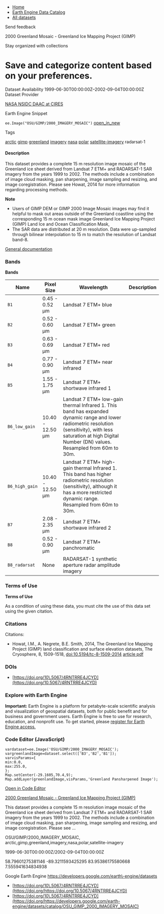 



* [Home](https://developers.google.com/)
* [Earth Engine Data Catalog](https://developers.google.com/earth-engine/datasets)
* [All datasets](https://developers.google.com/earth-engine/datasets/catalog)





 
 
 Send feedback
 
 

2000 Greenland Mosaic \- Greenland Ice Mapping Project (GIMP)


 
 Stay organized with collections
 

 
 Save and categorize content based on your preferences.
===============================================================================================================================================================








Dataset Availability
1999\-06\-30T00:00:00Z–2002\-09\-04T00:00:00Z
Dataset Provider


[NASA NSIDC DAAC at CIRES](https://doi.org/10.5067/4RNTRRE4JCYD)



Earth Engine Snippet


`ee.Image("OSU/GIMP/2000_IMAGERY_MOSAIC")` 
[open\_in\_new](https://code.earthengine.google.com/?scriptPath=Examples:Datasets/OSU/OSU_GIMP_2000_IMAGERY_MOSAIC)





Tags


[arctic](/earth-engine/datasets/tags/arctic)
[gimp](/earth-engine/datasets/tags/gimp)
[greenland](/earth-engine/datasets/tags/greenland)
[imagery](/earth-engine/datasets/tags/imagery)
[nasa](/earth-engine/datasets/tags/nasa)
[polar](/earth-engine/datasets/tags/polar)
[satellite\-imagery](/earth-engine/datasets/tags/satellite-imagery)
radarsat\-1








#### Description



This dataset provides a complete 15 m resolution image mosaic
of the Greenland ice sheet derived from Landsat 7 ETM\+ and
RADARSAT\-1 SAR imagery from the years 1999 to 2002\. The methods
include a combination of image cloud masking, pan sharpening,
image sampling and resizing, and image coregistration.
Please see Howat, 2014 for more information regarding
processing methods.


**Note**


* Users of GIMP DEM or GIMP 2000 Image Mosaic images may find
it helpful to mask out areas outside of the Greenland coastline
using the corresponding 15 m ocean mask image
Greenland Ice Mapping Project (GIMP) Land Ice and Ocean
Classification Mask,
* The SAR data are distributed at 20 m resolution. Data were
up\-sampled through bilinear interpolation to 15 m to match
the resolution of Landsat band\-8\.


[General documentation](https://doi.org/10.5067/4RNTRRE4JCYD)





### Bands


**Bands**




| Name | Pixel Size | Wavelength | Description |
| --- | --- | --- | --- |
| `B1` | 0\.45 \- 0\.52 μm | Landsat 7 ETM\+ blue |
| `B2` | 0\.52 \- 0\.60 μm | Landsat 7 ETM\+ green |
| `B3` | 0\.63 \- 0\.69 μm | Landsat 7 ETM\+ red |
| `B4` | 0\.77 \- 0\.90 μm | Landsat 7 ETM\+ near infrared |
| `B5` | 1\.55 \- 1\.75 μm | Landsat 7 ETM\+ shortwave infrared 1 |
| `B6_low_gain` | 10\.40 \- 12\.50 μm | Landsat 7 ETM\+ low\-gain thermal Infrared 1\. This band has expanded dynamic range and lower radiometric resolution (sensitivity), with less saturation at high Digital Number (DN) values. Resampled from 60m to 30m. |
| `B6_high_gain` | 10\.40 \- 12\.50 μm | Landsat 7 ETM\+ high\-gain thermal Infrared 1\. This band has higher radiometric resolution (sensitivity), although it has a more restricted dynamic range. Resampled from 60m to 30m. |
| `B7` | 2\.08 \- 2\.35 μm | Landsat 7 ETM\+ shortwave infrared 2 |
| `B8` | 0\.52 \- 0\.90 μm | Landsat 7 ETM\+ panchromatic |
| `B8_radarsat` | None | RADARSAT\-1 synthetic aperture radar amplitude imagery |




### Terms of Use


**Terms of Use**


As a condition of using these data, you must cite the use of this
data set using the given citation.




### Citations



Citations:
* Howat, I.M., A. Negrete, B.E. Smith, 2014, The Greenland Ice
Mapping Project (GIMP) land classification and surface elevation
datasets, The Cryosphere, 8, 1509\-1518,
[doi:10\.5194/tc\-8\-1509\-2014](https://doi.org/10.5194/tc-8-1509-2014)
[article pdf](https://www.the-cryosphere.net/8/1509/2014/tc-8-1509-2014.pdf)





### DOIs


* [https://doi.org/10\.5067/4RNTRRE4JCYD](https://doi.org/10.5067/4RNTRRE4JCYD)




### Explore with Earth Engine


**Important:** 
 Earth Engine is a platform for petabyte\-scale scientific analysis and visualization of
 geospatial datasets, both for public benefit and for business and government users.
 Earth Engine is free to use for research, education, and nonprofit use. To get started, please
 [register for Earth Engine access.](https://console.cloud.google.com/earth-engine)



### Code Editor (JavaScript)



```
vardataset=ee.Image('OSU/GIMP/2000_IMAGERY_MOSAIC');
vargreenlandImage=dataset.select(['B3','B2','B1']);
varvisParams={
min:0.0,
max:255.0,
};
Map.setCenter(-29.1605,70.4,9);
Map.addLayer(greenlandImage,visParams,'Greenland Pansharpened Image');
```



[Open in Code Editor](https://code.earthengine.google.com/?scriptPath=Examples:Datasets/OSU/OSU_GIMP_2000_IMAGERY_MOSAIC)


[2000 Greenland Mosaic \- Greenland Ice Mapping Project (GIMP)](/earth-engine/datasets/catalog/OSU_GIMP_2000_IMAGERY_MOSAIC)

This dataset provides a complete 15 m resolution image mosaic of the Greenland ice sheet derived from Landsat 7 ETM\+ and RADARSAT\-1 SAR imagery from the years 1999 to 2002\. The methods include a combination of image cloud masking, pan sharpening, image sampling and resizing, and image coregistration. Please see …

 OSU/GIMP/2000\_IMAGERY\_MOSAIC,
 arctic,gimp,greenland,imagery,nasa,polar,satellite\-imagery

1999\-06\-30T00:00:00Z/2002\-09\-04T00:00:00Z



 58\.79601275381146 \-89\.3211593425295 83\.95386175580668 7\.555941634834938
 



Google Earth Engine
https://developers.google.com/earth\-engine/datasets

* [https://doi.org/10\.5067/4RNTRRE4JCYD](https://doi.org/https://doi.org/10.5067/4RNTRRE4JCYD)
* [https://doi.org/10\.5067/4RNTRRE4JCYD](https://doi.org/https://developers.google.com/earth-engine/datasets/catalog/OSU_GIMP_2000_IMAGERY_MOSAIC)









